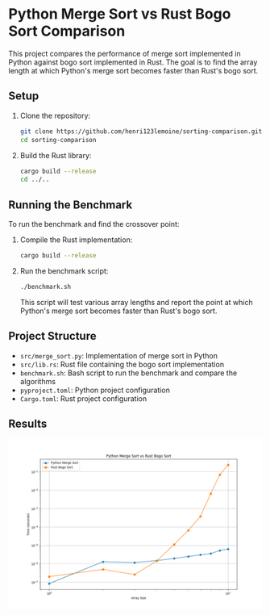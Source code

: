 # Python Merge Sort vs Rust Bogo Sort Comparison

This project compares the performance of merge sort implemented in Python against bogo sort implemented in Rust. The goal is to find the array length at which Python's merge sort becomes faster than Rust's bogo sort.

## Setup

1. Clone the repository:
   ```bash
   git clone https://github.com/henri123lemoine/sorting-comparison.git
   cd sorting-comparison
   ```

2. Build the Rust library:
   ```bash
   cargo build --release
   cd ../..
   ```

## Running the Benchmark

To run the benchmark and find the crossover point:

1. Compile the Rust implementation:
   ```bash
   cargo build --release
   ```

2. Run the benchmark script:
   ```bash
   ./benchmark.sh
   ```

   This script will test various array lengths and report the point at which Python's merge sort becomes faster than Rust's bogo sort.

## Project Structure

- `src/merge_sort.py`: Implementation of merge sort in Python
- `src/lib.rs`: Rust file containing the bogo sort implementation
- `benchmark.sh`: Bash script to run the benchmark and compare the algorithms
- `pyproject.toml`: Python project configuration
- `Cargo.toml`: Rust project configuration

## Results

![Sorting Comparison](assets/sorting_comparison.png)
